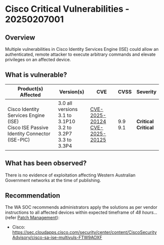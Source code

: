 # Cisco Critical Vulnerabilities - 20250207001

## Overview

Multiple vulnerabilities in Cisco Identity Services Engine (ISE) could allow an authenticated, remote attacker to execute arbitrary commands and elevate privileges on an affected device.

## What is vulnerable?

| Product(s) Affected                                                                      | Version(s)                                                              | CVE                                                                                                                                      | CVSS         | Severity                       |
| ---------------------------------------------------------------------------------------- | ----------------------------------------------------------------------- | ---------------------------------------------------------------------------------------------------------------------------------------- | ------------ | ------------------------------ |
| Cisco Identity Services Engine (ISE) <br> Cisco ISE Passive Identity Connector (ISE-PIC) | 3.0 all versions <br> 3.1 to 3.1P10 <br> 3.2 to 3.2P7 <br> 3.3 to 3.3P4 | [CVE-2025-20124](https://nvd.nist.gov/vuln/detail/CVE-2025-20124) <br> [CVE-2025-20125](https://nvd.nist.gov/vuln/detail/CVE-2025-20125) | 9.9 <br> 9.1 | **Critical** <br> **Critical** |

## What has been observed?

There is no evidence of exploitation affecting Western Australian Government networks at the time of publishing.

## Recommendation

The WA SOC recommends administrators apply the solutions as per vendor instructions to all affected devices within expected timeframe of *48 hours...* (refer [Patch Management](../guidelines/patch-management.md)):

- Cisco: <https://sec.cloudapps.cisco.com/security/center/content/CiscoSecurityAdvisory/cisco-sa-ise-multivuls-FTW9AOXF>
